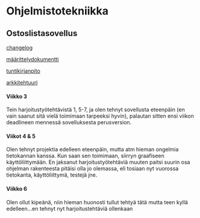 # Ohjelmistotekniikka

## Ostoslistasovellus
 

[changelog](https://github.com/irelinna/ohte/blob/main/dokumentaatio/changelog.md)

[määrittelydokumentti](https://github.com/irelinna/ohte/blob/main/dokumentaatio/maarittelydokumentti.md)

[tuntikirjanpito](https://github.com/irelinna/ohte/blob/main/dokumentaatio/tuntikirjanpito.md)

[arkkitehtuuri](https://github.com/irelinna/ohte/blob/main/dokumentaatio/arkkitehtuuri.md)

#### Viikko 3

Tein harjoitustyötehtävistä 1, 5-7, ja olen tehnyt sovellusta eteenpäin (en vain saanut sitä vielä toimimaan tarpeeksi hyvin), palautan sitten ensi viikon deadlineen mennessä sovelluksesta perusversion.

#### Viikot 4 & 5

Olen tehnyt projektia edelleen eteenpäin, mutta atm hieman ongelmia tietokannan kanssa. Kun saan sen toimimaan, siirryn graafiseen käyttöliittymään. En jaksanut harjoitustyötehtäviä muuten paitsi suurin osa ohjelman rakenteesta pitäisi olla jo olemassa, eli tosiaan nyt vuorossa tietokanta, käyttöliittymä, testejä jne.

#### Viikko 6

Olen ollut kipeänä, niin hieman huonosti tullut tehtyä tätä mutta teen kyllä edelleen...en tehnyt nyt harjoitustehtäviä ollenkaan

